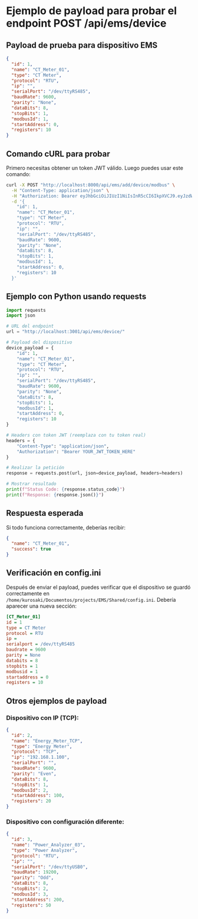 # Ejemplo de payload para probar el endpoint POST /api/ems/device

## Payload de prueba para dispositivo EMS

```json
{
  "id": 1,
  "name": "CT_Meter_01",
  "type": "CT Meter",
  "protocol": "RTU",
  "ip": "",
  "serialPort": "/dev/ttyRS485",
  "baudRate": 9600,
  "parity": "None",
  "dataBits": 8,
  "stopBits": 1,
  "modbusId": 1,
  "startAddress": 0,
  "registers": 10
}
```

## Comando cURL para probar

Primero necesitas obtener un token JWT válido. Luego puedes usar este comando:

```bash
curl -X POST "http://localhost:8000/api/ems/add/device/modbus" \
  -H "Content-Type: application/json" \
  -H "Authorization: Bearer eyJhbGciOiJIUzI1NiIsInR5cCI6IkpXVCJ9.eyJzdWIiOiJhZG1pbiIsInNjb3BlcyI6WyJyZWFkIiwid3JpdGUiLCJhZG1pbiJdLCJ1c2VyX2lkIjoiNjhjOTg4MjEyNTE3MTA5ZjNiNWU2ZTIyIiwiZXhwIjoxNzU4MTM3MzQ2LCJ0eXBlIjoiYWNjZXNzIn0.9LEO1-8r_eiI9-QGHjQdwNypubAgtDCxY7aUWrTkAbI" \
  -d '{
    "id": 1,
    "name": "CT_Meter_01",
    "type": "CT Meter",
    "protocol": "RTU",
    "ip": "",
    "serialPort": "/dev/ttyRS485",
    "baudRate": 9600,
    "parity": "None",
    "dataBits": 8,
    "stopBits": 1,
    "modbusId": 1,
    "startAddress": 0,
    "registers": 10
  }'
```

## Ejemplo con Python usando requests

```python
import requests
import json

# URL del endpoint
url = "http://localhost:3001/api/ems/device/"

# Payload del dispositivo
device_payload = {
    "id": 1,
    "name": "CT_Meter_01",
    "type": "CT Meter",
    "protocol": "RTU",
    "ip": "",
    "serialPort": "/dev/ttyRS485",
    "baudRate": 9600,
    "parity": "None",
    "dataBits": 8,
    "stopBits": 1,
    "modbusId": 1,
    "startAddress": 0,
    "registers": 10
}

# Headers con token JWT (reemplaza con tu token real)
headers = {
    "Content-Type": "application/json",
    "Authorization": "Bearer YOUR_JWT_TOKEN_HERE"
}

# Realizar la petición
response = requests.post(url, json=device_payload, headers=headers)

# Mostrar resultado
print(f"Status Code: {response.status_code}")
print(f"Response: {response.json()}")
```

## Respuesta esperada

Si todo funciona correctamente, deberías recibir:

```json
{
  "name": "CT_Meter_01",
  "success": true
}
```

## Verificación en config.ini

Después de enviar el payload, puedes verificar que el dispositivo se guardó correctamente en `/home/kurosaki/Documentos/projects/EMS/Shared/config.ini`. Debería aparecer una nueva sección:

```ini
[CT_Meter_01]
id = 1
type = CT Meter
protocol = RTU
ip = 
serialport = /dev/ttyRS485
baudrate = 9600
parity = None
databits = 8
stopbits = 1
modbusid = 1
startaddress = 0
registers = 10
```

## Otros ejemplos de payload

### Dispositivo con IP (TCP):
```json
{
  "id": 2,
  "name": "Energy_Meter_TCP",
  "type": "Energy Meter",
  "protocol": "TCP",
  "ip": "192.168.1.100",
  "serialPort": "",
  "baudRate": 9600,
  "parity": "Even",
  "dataBits": 8,
  "stopBits": 1,
  "modbusId": 2,
  "startAddress": 100,
  "registers": 20
}
```

### Dispositivo con configuración diferente:
```json
{
  "id": 3,
  "name": "Power_Analyzer_03",
  "type": "Power Analyzer",
  "protocol": "RTU",
  "ip": "",
  "serialPort": "/dev/ttyUSB0",
  "baudRate": 19200,
  "parity": "Odd",
  "dataBits": 8,
  "stopBits": 2,
  "modbusId": 3,
  "startAddress": 200,
  "registers": 50
}
```

